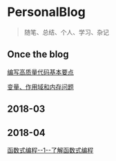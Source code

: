 # PersonalBlog
> 随笔、总结、个人、学习、杂记

## Once the blog

[编写高质量代码基本要点](./OnceTheBlog/编写高质量代码基本要点.md)

[变量、作用域和内存问题](./OnceTheBlog/变量、作用域和内存问题.md)

## 2018-03

## 2018-04

[函数式编程--1--了解函数式编程](./201804/函数式编程--01--了解函数式编程.md)